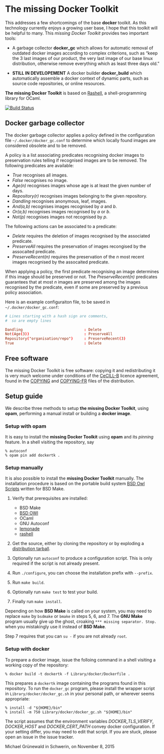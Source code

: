 # The missing Docker Toolkit

This addresses a few shortcomings of the base **docker** toolkit.  As
this technology currently enjoys a growing user base, I hope that this
toolkit will be helpful to many.  This *missing Docker Toolkit*
provides two important tools:

- A garbage collector **docker_gc** which allows for automatic removal
  of outdated docker images according to complex criterions, such as
  “keep the 3 last images of our product, the very last image of our
  base linux distribution, otherwise remove everything which as least
  three days old.”

- **STILL IN DEVELOPEMENT** A docker builder **docker_build** which
  automatically assemble a docker context of dynamic parts, such as
  source code repositories, or online resources.

**The missing Docker Toolkit** is based on [Rashell][rashell-home], a
shell-programming library for OCaml.

[![Build Status](https://travis-ci.org/michipili/dockertk.svg?branch=master)](https://travis-ci.org/michipili/dockertk?branch=master)


## Docker garbage collector

The docker garbage collector applies a policy defined in the
configuration file `~/.docker/docker_gc.conf` to determine which
locally found images are considered obsolete and to be removed.

A policy is a list associating predicates recognising docker images to
preservation rules telling if recognised images are to be removed.
The following predicates are available:

- *True* recognises all images.
- *False* recognises no image.
- *Age(n)* recognises images whose age is at least the given number of days.
- *Repository(r)* recognises images belonging to the given repository.
- *Dandling* recognises anonymous, leaf, images.
- *And(a,b)* recognises images recognised by *a* and *b*.
- *Or(a,b)* recognises images recognised by *a* or *b*.
- *Not(p)* recognises images not recognised by *p*.


The following actions can be associated to a predicate:

- *Delete* requires the deletion of images recognised by the
  associated predicate.
- *PreserveAll* requires the preservation of images recongised by the
  assocaited predicate.
- *PreserveRecent(n)* requires the preservation of the *n* most recent
  images recognised by the assocaited predicate.

When applying a policy, the first predicate recognising an image
determines if this image should be preserved or not.  The
*PreserveRecent(n)* predicates guarantees that at most *n* images are
preserved among the images recognised by the predicate, even if some
are preserved by a previous policy association.

Here is an example configuraiton file, to be saved in
`~/.docker/docker_gc.conf`:

```conf
# Lines starting with a hash sign are comments,
#  so are empty lines

Dandling                            : Delete
Not(Age(3))                         : PreserveAll
Repository("organisation/repo")     : PreserveRecent(3)
True                                : Delete
```


## Free software

The missing Docker Toolkit is free software: copying it and
redistributing it is very much welcome under conditions of the
[CeCILL-B][licence-url] licence agreement, found in the
[COPYING][licence-en] and [COPYING-FR][licence-fr] files of the
distribution.


## Setup guide

We describe three methods to setup **the missing Docker Toolkit**,
using **opam**, performing a manual install or building a **docker
image**.


### Setup with opam

It is easy to install the **missing Docker Toolkit** using **opam**
and its *pinning* feature.  In a shell visiting the repository, say

```console
% autoconf
% opam pin add dockertk .
```


### Setup manually

It is also possible to install the **missing Docker Toolkit**
manually.  The installation procedure is based on the portable build
system [BSD Owl Scripts][bsdowl-home] written for BSD Make.

1. Verify that prerequisites are installed:
   - BSD Make
   - [BSD OWl][bsdowl-install]
   - OCaml
   - GNU Autoconf
   - [lemonade][lemonade-home]
   - [rashell][rashell-home]

2. Get the source, either by cloning the repository or by exploding a
   [distribution tarball](releases).

3. Optionally run `autoconf` to produce a configuration script. This
   is only required if the script is not already present.

4. Run `./configure`, you can choose the installation prefix with
   `--prefix`.

5. Run `make build`.

6. Optionally run `make test` to test your build.

7. Finally run `make install`.

Depending on how **BSD Make** is called on your system, you may need to
replace `make` by `bsdmake` or `bmake` in steps 5, 6, and 7.
The **GNU Make** program usually give up the ghost, croaking
`*** missing separator. Stop.` when you mistakingly use it instead of
**BSD Make**.

Step 7 requires that you can `su -` if you are not already `root`.


### Setup with docker

To prepare a docker image, issue the folloing command in a shell
visiting a working copy of the repository:

```console
% docker build -t dockertk -f Library/docker/Dockerfile .
```

This prepares a `dockertk` image containing the programs found in this
repository.  To run the `docker_gc` program, please install the
wrapper script in `Library/docker/docker_gc.sh` in your personal path,
or wherever seems appropriate:

```console
% install -d "${HOME}/bin"
% install -m 750 Library/docker/docker_gc.sh "${HOME}/bin"
```

The script assumes that the environment variables *DOCKER_TLS_VERIFY*,
*DOCKER_HOST* and *DOCKER_CERT_PATH* convey docker configuration.  If
your setting differ, you may need to edit that script.  If you are
stuck, please open an issue in the issue tracker.


Michael Grünewald in Schwerin, on November 8, 2015


  [licence-url]:        http://www.cecill.info/licences/Licence_CeCILL-B_V1-en.html
  [licence-en]:         COPYING
  [licence-fr]:         COPYING-FR
  [bsdowl-home]:        https://github.com/michipili/bsdowl
  [bsdowl-install]:     https://github.com/michipili/bsdowl/wiki/Install
  [lemonade-home]:      https://github.com/michipili/lemonade
  [ocaml-home]:         https://github.com/ocaml/ocaml
  [rashell-home]:       https://github.com/michipili/rashell
